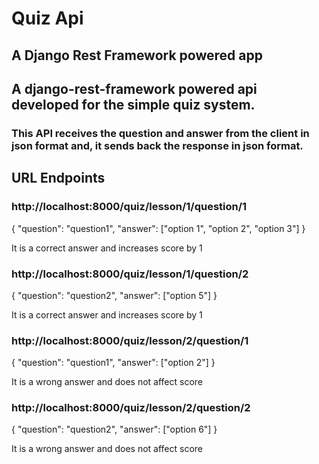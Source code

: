 # Quiz Api

## A Django Rest Framework powered app

## A django-rest-framework powered api developed for the simple quiz system. 

### This API receives the question and answer from the client in json format and, it sends back the response in json format.  

## URL Endpoints

### http://localhost:8000/quiz/lesson/1/question/1

{
  "question": "question1",
  "answer": ["option 1", "option 2", "option 3"]
}

It is a correct answer and increases score by 1

### http://localhost:8000/quiz/lesson/1/question/2

{
  "question": "question2",
  "answer": ["option 5"]
}

It is a correct answer and increases score by 1

### http://localhost:8000/quiz/lesson/2/question/1

{
  "question": "question1",
  "answer": ["option 2"]
}

It is a wrong answer and does not affect score

### http://localhost:8000/quiz/lesson/2/question/2

{
 "question": "question2",
 "answer": ["option 6"]
}

It is a wrong answer and does not affect score



